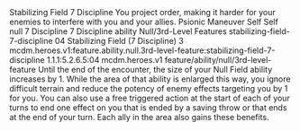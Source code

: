 <ability>
  <name>Stabilizing Field</name>
  <cost>7 Discipline</cost>
  <flavor>You project order, making it harder for your enemies to interfere with you and your allies.</flavor>
  <keywords>
    <keyword>Psionic</keyword>
  </keywords>
  <type>Maneuver</type>
  <distance>Self</distance>
  <target>Self</target>
  <metadata>
    <class>null</class>
    <cost>7 Discipline</cost>
    <cost_amount>7</cost_amount>
    <cost_resource>Discipline</cost_resource>
    <feature_type>ability</feature_type>
    <file_dpath>Null/3rd-Level Features</file_dpath>
    <item_id>stabilizing-field-7-discipline</item_id>
    <item_index>04</item_index>
    <item_name>Stabilizing Field (7 Discipline)</item_name>
    <level>3</level>
    <scc>mcdm.heroes.v1:feature.ability.null.3rd-level-feature:stabilizing-field-7-discipline</scc>
    <scdc>1.1.1:5.2.6.5:04</scdc>
    <source>mcdm.heroes.v1</source>
    <type>feature/ability/null/3rd-level-feature</type>
  </metadata>
  <effects>
    <effect type="mundane">Until the end of the encounter, the size of your Null Field ability increases by 1. While the area of that ability is enlarged this way, you ignore difficult terrain and reduce the potency of enemy effects targeting you by 1 for you. You can also use a free triggered action at the start of each of your turns to end one effect on you that is ended by a saving throw or that ends at the end of your turn. Each ally in the area also gains these benefits.</effect>
  </effects>
</ability>
